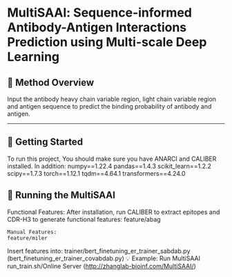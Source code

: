 # MultiSAAl: Sequence-informed Antibody-Antigen Interactions Prediction using Multi-scale Deep Learning

## 🧪 Method Overview

Input the antibody heavy chain variable region, light chain variable region and antigen sequence to predict the binding probability of antibody and antigen.

---

## 🚀 Getting Started


To run this project, You should make sure you have ANARCI and CALIBER installed.
In addition:
numpy==1.22.4
pandas==1.4.3
scikit_learn==1.2.2
scipy==1.7.3
torch==1.12.1
tqdm==4.64.1
transformers==4.24.0


## 🏃 Running the MultiSAAI
Functional Features:
After installation, run CALIBER to extract epitopes and CDR-H3 to generate functional features: feature/abag
```
Manual Features:
feature/miler
```
Insert features into: trainer/bert_finetuning_er_trainer_sabdab.py (bert_finetuning_er_trainer_covabdab.py)
💡 Example: Run MultiSAAI
run_train.sh/Online Server (http://zhanglab-bioinf.com/MultiSAAI/)


